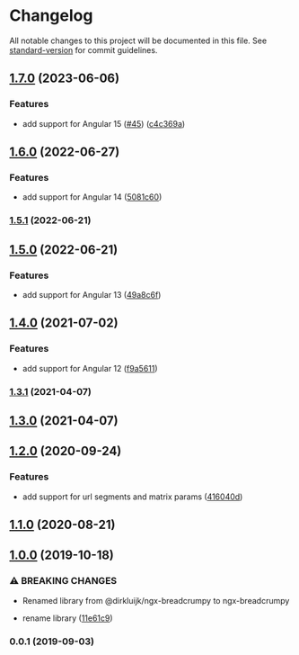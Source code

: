 # Changelog

All notable changes to this project will be documented in this file. See [standard-version](https://github.com/conventional-changelog/standard-version) for commit guidelines.

## [1.7.0](https://github.com/dirkluijk/ngx-breadcrumpy/compare/v1.6.0...v1.7.0) (2023-06-06)


### Features

* add support for Angular 15 ([#45](https://github.com/dirkluijk/ngx-breadcrumpy/issues/45)) ([c4c369a](https://github.com/dirkluijk/ngx-breadcrumpy/commit/c4c369ae7b53cefc83b384e72674d110f23214d1))

## [1.6.0](https://github.com/dirkluijk/ngx-breadcrumpy/compare/v1.5.1...v1.6.0) (2022-06-27)


### Features

* add support for Angular 14 ([5081c60](https://github.com/dirkluijk/ngx-breadcrumpy/commit/5081c60f638c8231922213c1f814e826459366de))

### [1.5.1](https://github.com/dirkluijk/ngx-breadcrumpy/compare/v1.5.0...v1.5.1) (2022-06-21)

## [1.5.0](https://github.com/dirkluijk/ngx-breadcrumpy/compare/v1.4.0...v1.5.0) (2022-06-21)


### Features

* add support for Angular 13 ([49a8c6f](https://github.com/dirkluijk/ngx-breadcrumpy/commit/49a8c6f2820d87b80fa0144844b1c39f656ca85b))

## [1.4.0](https://github.com/dirkluijk/ngx-breadcrumpy/compare/v1.3.1...v1.4.0) (2021-07-02)


### Features

* add support for Angular 12 ([f9a5611](https://github.com/dirkluijk/ngx-breadcrumpy/commit/f9a5611cca238d9c069c69482cb3cb9db9655299))

### [1.3.1](https://github.com/dirkluijk/ngx-breadcrumpy/compare/v1.3.0...v1.3.1) (2021-04-07)

## [1.3.0](https://github.com/dirkluijk/ngx-breadcrumpy/compare/v1.2.0...v1.3.0) (2021-04-07)

## [1.2.0](https://github.com/dirkluijk/ngx-breadcrumpy/compare/v1.1.0...v1.2.0) (2020-09-24)


### Features

* add support for url segments and matrix params ([416040d](https://github.com/dirkluijk/ngx-breadcrumpy/commit/416040d27d09aa0befd1571074d827bb66ae3cc2))

## [1.1.0](https://github.com/dirkluijk/ngx-breadcrumpy/compare/v1.0.0...v1.1.0) (2020-08-21)

## [1.0.0](https://github.com/dirkluijk/ngx-breadcrumpy/compare/v0.0.1...v1.0.0) (2019-10-18)


### ⚠ BREAKING CHANGES

* Renamed library from @dirkluijk/ngx-breadcrumpy to ngx-breadcrumpy

* rename library ([11e61c9](https://github.com/dirkluijk/ngx-breadcrumpy/commit/11e61c9))

### 0.0.1 (2019-09-03)
